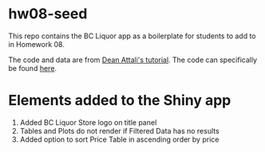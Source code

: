 # hw08-seed

This repo contains the BC Liquor app as a boilerplate for students to add to in Homework 08.

The code and data are from [Dean Attali's tutorial](https://deanattali.com/blog/building-shiny-apps-tutorial). The code can specifically be found [here](https://deanattali.com/blog/building-shiny-apps-tutorial/#12-final-shiny-app-code).


# Elements added to the Shiny app
1. Added BC Liquor Store logo on title panel
1. Tables and Plots do not render if Filtered Data has no results
1. Added option to sort Price Table in ascending order by price
